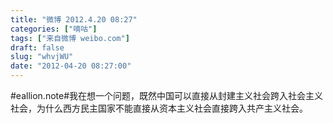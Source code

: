 ```yaml
---
title: "微博 2012.4.20 08:27"
categories: ["嘀咕"]
tags: ["来自微博 weibo.com"]
draft: false
slug: "whvjWU"
date: "2012-04-20 08:27:00"
---
```


<p>#eallion.note#我在想一个问题，既然中国可以直接从封建主义社会跨入社会主义社会，为什么西方民主国家不能直接从资本主义社会直接跨入共产主义社会。 ​​​​</p>
